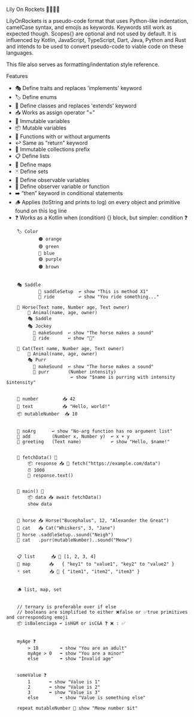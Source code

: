 Lily On Rockets 👩‍🚀🔛🚀


LilyOnRockets is a pseudo-code format that uses Python-like indentation, camelCase syntax, and emojis as keywords. Keywords still work as expected though. Scopes{} are optional and not used by default. It is influenced by Kotlin, JavaScript, TypeScript, Dart, Java, Python and Rust and intends to be used to convert pseudo-code to viable code on these languages.

This file also serves as formatting/indentation style reference.

Features
- 🎭 Define traits and replaces 'implements' keyword
- 🏷️ Define enums
- 🧩 Define classes and replaces 'extends' keyword
- 📥 Works as assign operator "="
- 🗿 Immutable variables
- 📦 Mutable variables
- 🚀 Functions with or without arguments
- ↩️ Same as "return" keyword
- 🔐 Immutable collections prefix
- 📋 Define lists
- 🔑 Define maps
- 🃏 Define sets
- 🚦 Define observable variables
- 🧐 Define observer variable or function
- ➡️ “then” keyword in conditional statements
- 🪵 Applies (toString and prints to log) on every object and primitive found on this log line
- ❓ Works as a Kotlin when (condition) {} block, but simpler: condition ❓

```lily    
    🏷️ Color
    	    🟠 orange
    	    🟢 green
    	    🔵 blue
    	    🟣 purple
    	    🟤 brown


    🎭 Saddle
	        🚀 saddleSetup  ↩️ show "This is method X1"
	        🚀 ride         ↩️ show "You ride something..."
    
    🧩 Horse(Text name, Number age, Text owner)
    	🧩 Animal(name, age, owner)
        🎭 Saddle
        🎭 Jockey
          🚀 makeSound  ↩️ show "The horse makes a sound"
          🚀 ride       ↩️ show "🏇"
    
    🧩 Cat(Text name, Number age, Text owner)
        🧩 Animal(name, age, owner)
        🎭 Purr
          🚀 makeSound  ↩️ show "The horse makes a sound"
          🚀 purr       (Number intensity)
                        ↩️ show "$name is purring with intensity $intensity"
                          

    🗿 number         📥 42
    🗿 text           📥 "Hello, world!"
    📦 mutableNumber  📥 10
    
    
    🚀 noArg      ↩️ show "No-arg function has no argument list"
    🚀 add        (Number x, Number y)  ↩️ x + y
    🚀 greeting   (Text name)           ↩️ show "Hello, $name!"


    🚀 fetchData() 🚧
    	📦 response 📥 🚧 fetch("https://example.com/data")
    	⏰ 1000
    	📩 response.text()


    🚀 main() 🚧
    	📦 data 📥 await fetchData()
    	show data

    
    🗿 horse	📥 Horse("Bucephalus", 12, "Alexander the Great")
    🗿 cat	📥 Cat("Whiskers", 3, "Jane")   
    🗿 horse	.saddleSetup..sound("Neigh")
    🗿 cat	.purr(mutableNumber)..sound("Meow")
    
    
    📋 list		📥 🔐	[1, 2, 3, 4]
    🔑 map		📥	{ "key1" to "value1", "key2" to "value2" }
    🃏 set		📥 🔐	{ "item1", "item2", "item3" }
    
    
    🪵 list, map, set
    
    
    // ternary is preferable over if else
    // booleans are simplified to either ❌false or ✅true primitives and corresponding emoji
    📦 isBalenciaga ↩️ isH&M or isC&A ❓ ❌ : ✅
    
    
    myAge ❓
        > 18		➡️ show "You are an adult"
        myAge > 0	➡️ show "You are a minor"
        else		➡️ show "Invalid age"
    
    
    someValue ❓
        1		➡️ show "Value is 1"
        2		➡️ show "Value is 2"
        3		➡️ show "Value is 3"
        else		➡️ show "Value is something else"
    
    repeat mutableNumber 🔁 show "Meow number $it"
      
